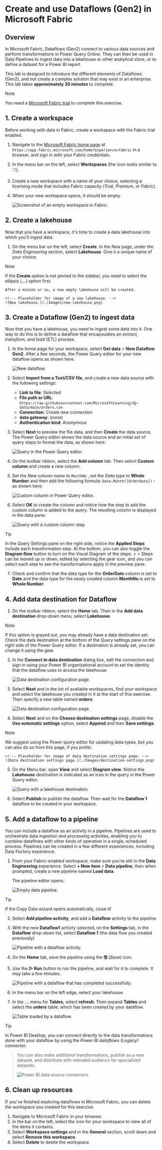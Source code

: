 # Create and use Dataflows (Gen2) in Microsoft Fabric

## Overview

In Microsoft Fabric, Dataflows (Gen2) connect to various data sources and perform transformations in Power Query Online. They can then be used in Data Pipelines to ingest data into a lakehouse or other analytical store, or to define a dataset for a Power BI report.

This lab is designed to introduce the different elements of Dataflows (Gen2), and not create a complex solution that may exist in an enterprise. This lab takes **approximately 30 minutes** to complete.

> [!NOTE]
> You need a [Microsoft Fabric trial](https://learn.microsoft.com/fabric/get-started/fabric-trial) to complete this exercise.

## 1. Create a workspace

Before working with data in Fabric, create a workspace with the Fabric trial enabled.

1.  Navigate to the [Microsoft Fabric home page](https://app.fabric.microsoft.com/home?experience=fabric) at `https://app.fabric.microsoft.com/home?experience=fabric` in a browser, and sign in with your Fabric credentials.
2.  In the menu bar on the left, select **Workspaces** (the icon looks similar to &#128455;).
3.  Create a new workspace with a name of your choice, selecting a licensing mode that includes Fabric capacity (*Trial*, *Premium*, or *Fabric*).
4.  When your new workspace opens, it should be empty.

    <!--- Placeholder for image of an empty workspace in Fabric. -->
    ![Screenshot of an empty workspace in Fabric.](./Images/new-workspace.png)

## 2. Create a lakehouse

Now that you have a workspace, it's time to create a data lakehouse into which you'll ingest data.

1.  On the menu bar on the left, select **Create**. In the *New* page, under the *Data Engineering* section, select **Lakehouse**. Give it a unique name of your choice.

> [!NOTE]
> If the **Create** option is not pinned to the sidebar, you need to select the ellipsis (**...**) option first.

    After a minute or so, a new empty lakehouse will be created.

    <!--- Placeholder for image of a new lakehouse. -->
    ![New lakehouse.](./Images/new-lakehouse.png)

## 3. Create a Dataflow (Gen2) to ingest data

Now that you have a lakehouse, you need to ingest some data into it. One way to do this is to define a dataflow that encapsulates an *extract, transform, and load* (ETL) process.

1.  In the home page for your workspace, select **Get data** > **New Dataflow Gen2**. After a few seconds, the Power Query editor for your new dataflow opens as shown here.

    <!--- Placeholder for image of a new dataflow. -->
    ![New dataflow.](./Images/new-dataflow.png)

2.  Select **Import from a Text/CSV file**, and create a new data source with the following settings:
    *   **Link to file**: *Selected*
    *   **File path or URL**: `https://raw.githubusercontent.com/MicrosoftLearning/dp-data/main/orders.csv`
    *   **Connection**: Create new connection
    *   **data gateway**: (none)
    *   **Authentication kind**: Anonymous

3.  Select **Next** to preview the file data, and then **Create** the data source. The Power Query editor shows the data source and an initial set of query steps to format the data, as shown here:

    <!--- Placeholder for image of a query in the Power Query editor. -->
    ![Query in the Power Query editor.](./Images/power-query.png)

4.  On the toolbar ribbon, select the **Add column** tab. Then select **Custom column** and create a new column.

5.  Set the *New column name* to `MonthNo` , set the *Data type* to **Whole Number** and then add the following formula: `Date.Month([OrderDate])` - as shown here:

    <!--- Placeholder for image of a custom column in Power Query editor. -->
    ![Custom column in Power Query editor.](./Images/custom-column.png)

6.  Select **OK** to create the column and notice how the step to add the custom column is added to the query. The resulting column is displayed in the data pane:

    <!--- Placeholder for image of a query with a custom column step. -->
    ![Query with a custom column step.](./Images/custom-column-added.png)

>[!TIP]
> In the Query Settings pane on the right side, notice the **Applied Steps** include each transformation step. At the bottom, you can also toggle the **Diagram flow** button to turn on the Visual Diagram of the steps.
    >
    > Steps can be moved up or down, edited by selecting the gear icon, and you can select each step to see the transformations apply in the preview pane.

7.  Check and confirm that the data type for the **OrderDate** column is set to **Date** and the data type for the newly created column **MonthNo** is set to **Whole Number**.

## 4. Add data destination for Dataflow

1.  On the toolbar ribbon, select the **Home** tab. Then in the **Add data destination** drop-down menu, select **Lakehouse**.

> [!NOTE]
> If this option is grayed out, you may already have a data destination set. Check the data destination at the bottom of the Query settings pane on the right side of the Power Query editor. If a destination is already set, you can change it using the gear.

2.  In the **Connect to data destination** dialog box, edit the connection and sign in using your Power BI organizational account to set the identity that the dataflow uses to access the lakehouse.

    <!--- Placeholder for image of data destination configuration page. -->
    ![Data destination configuration page.](./Images/dataflow-connection.png)

3.  Select **Next** and in the list of available workspaces, find your workspace and select the lakehouse you created in it at the start of this exercise. Then specify a new table named **orders**:

    <!--- Placeholder for image of data destination target page. -->
    ![Data destination configuration page.](./Images/data-destination-target.png)

4.  Select **Next** and on the **Choose destination settings** page, disable the **Use automatic settings** option, select **Append** and then **Save settings**.
    
> [!NOTE]
> We suggest using the *Power query* editor for updating data types, but you can also do so from this page, if you prefer.

    <!--- Placeholder for image of data destination settings page. -->
    ![Data destination settings page.](./Images/destination-settings.png)

5.  On the Menu bar, open **View** and select **Diagram view**. Notice the **Lakehouse** destination is indicated as an icon in the query in the Power Query editor.

    <!--- Placeholder for image of a query with a lakehouse destination. -->
    ![Query with a lakehouse destination.](./Images/lakehouse-destination.png)

6.  Select **Publish** to publish the dataflow. Then wait for the **Dataflow 1** dataflow to be created in your workspace.

## 5. Add a dataflow to a pipeline

You can include a dataflow as an activity in a pipeline. Pipelines are used to orchestrate data ingestion and processing activities, enabling you to combine dataflows with other kinds of operation in a single, scheduled process. Pipelines can be created in a few different experiences, including Data Factory experience.

1.  From your Fabric-enabled workspace, make sure you're still in the **Data Engineering** experience. Select **+ New item** > **Data pipeline**, then when prompted, create a new pipeline named **Load data**.

    The pipeline editor opens.

    <!--- Placeholder for image of an empty data pipeline. -->
    ![Empty data pipeline.](./Images/new-pipeline.png)

> [!TIP]
> If the Copy Data wizard opens automatically, close it!

2.  Select **Add pipeline activity**, and add a **Dataflow** activity to the pipeline.

3.  With the new **Dataflow1** activity selected, on the **Settings** tab, in the **Dataflow** drop-down list, select **Dataflow 1** (the data flow you created previously)

    <!--- Placeholder for image of a pipeline with a dataflow activity. -->
    ![Pipeline with a dataflow activity.](./Images/dataflow-activity.png)

4.  On the **Home** tab, save the pipeline using the **&#128427;** (*Save*) icon.
5.  Use the **&#9655; Run** button to run the pipeline, and wait for it to complete. It may take a few minutes.

    <!--- Placeholder for image of a successful pipeline run. -->
    ![Pipeline with a dataflow that has completed successfully.](./Images/dataflow-pipeline-succeeded.png)

6.  In the menu bar on the left edge, select your lakehouse.
7.  In the **...** menu for **Tables**, select **refresh**. Then expand **Tables** and select the **orders** table, which has been created by your dataflow.

    <!--- Placeholder for image of a table loaded by a dataflow. -->
    ![Table loaded by a dataflow.](./Images/loaded-table.png)

> [!TIP]
> In Power BI Desktop, you can connect directly to the data transformations done with your dataflow by using the *Power BI dataflows (Legacy)* connector.

> You can also make additional transformations, publish as a new dataset, and distribute with intended audience for specialized datasets.
>
> <!--- Placeholder for image of Power BI data source connectors -->
> ![Power BI data source connectors](Images/pbid-dataflow-connectors.png)

## 6. Clean up resources

If you've finished exploring dataflows in Microsoft Fabric, you can delete the workspace you created for this exercise.

1.  Navigate to Microsoft Fabric in your browser.
2.  In the bar on the left, select the icon for your workspace to view all of the items it contains.
3.  Select **Workspace settings** and in the **General** section, scroll down and select **Remove this workspace**.
4.  Select **Delete** to delete the workspace.
